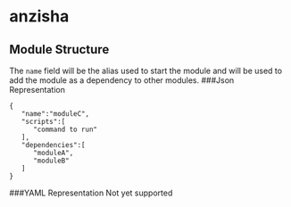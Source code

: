# anzisha


## Module Structure
The `name` field will be the alias used to start the module and will be used to add the module as a 
dependency to other modules.
###Json Representation
```
{
   "name":"moduleC",
   "scripts":[
      "command to run"
   ],
   "dependencies":[
      "moduleA",
      "moduleB"
   ]
}
```
###YAML Representation 
Not yet supported 